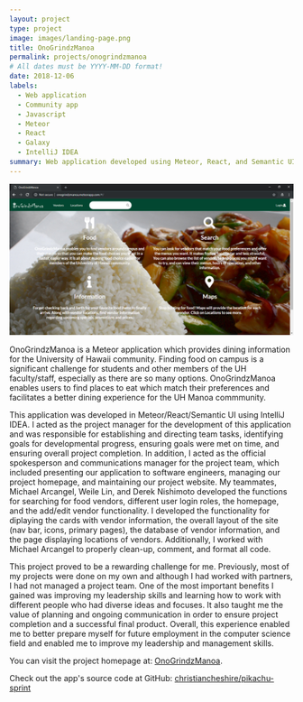 ```yaml
---
layout: project
type: project
image: images/landing-page.png
title: OnoGrindzManoa
permalink: projects/onogrindzmanoa
# All dates must be YYYY-MM-DD format!
date: 2018-12-06
labels:
  - Web application
  - Community app
  - Javascript
  - Meteor
  - React
  - Galaxy
  - IntelliJ IDEA
summary: Web application developed using Meteor, React, and Semantic UI in IntelliJ IDEA. Final project for my Software Engineering course at University of Hawaii - Manoa.
---
```


<div class="ui medium rounded images">
  <img class="ui image" src="../images/landing-page.png ">
</div>

OnoGrindzManoa is a Meteor application which provides dining information for the University of Hawaii community. Finding food on campus is a significant challenge for students and other members of the UH faculty/staff, especially as there are so many options. OnoGrindzManoa enables users to find places to eat which match their preferences and facilitates a better dining experience for the UH Manoa commmunity. 

This application was developed in Meteor/React/Semantic UI using IntelliJ IDEA. I acted as the project manager for the development of this application and was responsible for establishing and directing team tasks, identifying goals for developmental progress, ensuring goals were met on time, and ensuring overall project completion. In addition, I acted as the official spokesperson and communications manager for the project team, which included presenting our application to software engineers, managing our project homepage, and maintaining our project website. My teammates, Michael Arcangel, Weile Lin, and Derek Nishimoto developed the functions for searching for food vendors, different user login roles, the homepage, and the add/edit vendor functionality. I developed the functionality for diplaying the cards with vendor information, the overall layout of the site (nav bar, icons, primary pages), the database of vendor information, and the page displaying locations of vendors. Additionally, I worked with Michael Arcangel to properly clean-up, comment, and format all code.

This project proved to be a rewarding challenge for me. Previously, most of my projects were done on my own and although I had worked with partners, I had not managed a project team. One of the most important benefits I gained was improving my leadership skills and learning how to work with different people who had diverse ideas and focuses. It also taught me the value of planning and ongoing communication in order to ensure project completion and a successful final product. Overall, this experience enabled me to better prepare myself for future employment in the computer science field and enabled me to improve my leadership and management skills.

You can visit the project homepage at: [OnoGrindzManoa](https://onogrindzmanoa.github.io/).

Check out the app's source code at GitHub: <a href="https://github.com/onogrindzmanoa/onogrindzmanoa"><i class="large github icon"></i>christiancheshire/pikachu-sprint</a>




